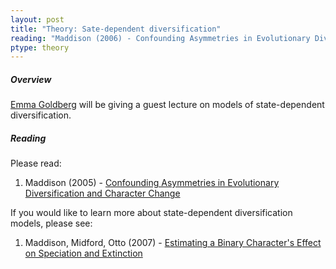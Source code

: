 ```yaml
---
layout: post
title: "Theory: Sate-dependent diversification"
reading: "Maddison (2006) - Confounding Asymmetries in Evolutionary Diversification and Character Change"
ptype: theory
---
```


##### Overview

[Emma Goldberg](http://eeg.github.io/lab/home.html) will be giving a guest lecture on models of state-dependent diversification. 

##### Reading

Please read:

1. Maddison (2005) - [Confounding Asymmetries in Evolutionary Diversification and Character Change](http://www.bioone.org/doi/abs/10.1554/05-666.1)

If you would like to learn more about state-dependent diversification models, please see: 

1. Maddison, Midford, Otto (2007) - [Estimating a Binary Character's Effect on Speciation and Extinction](https://academic.oup.com/sysbio/article/56/5/701/1694265)
